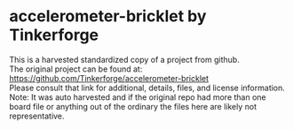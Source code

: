 
# accelerometer-bricklet by Tinkerforge  
This is a harvested standardized copy of a project from github.  
The original project can be found at:  
https://github.com/Tinkerforge/accelerometer-bricklet  
Please consult that link for additional, details, files, and license information.  
Note: It was auto harvested and if the original repo had more than one board file or anything out of the ordinary the files here are likely not representative.  
    